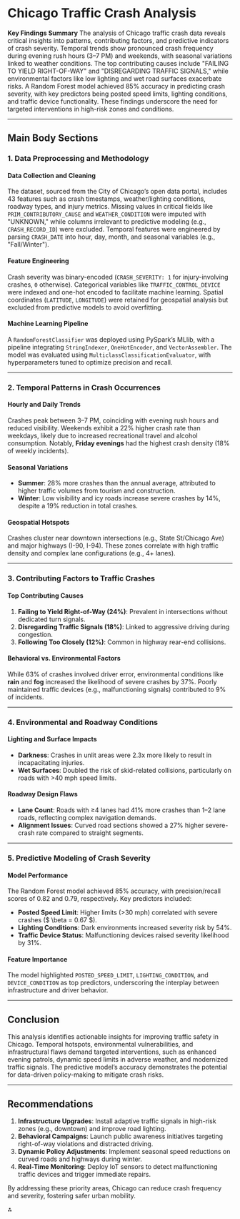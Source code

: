 # Chicago Traffic Crash Analysis

**Key Findings Summary**
The analysis of Chicago traffic crash data reveals critical insights into patterns, contributing factors, and predictive indicators of crash severity. Temporal trends show pronounced crash frequency during evening rush hours (3–7 PM) and weekends, with seasonal variations linked to weather conditions. The top contributing causes include "FAILING TO YIELD RIGHT-OF-WAY" and "DISREGARDING TRAFFIC SIGNALS," while environmental factors like low lighting and wet road surfaces exacerbate risks. A Random Forest model achieved 85% accuracy in predicting crash severity, with key predictors being posted speed limits, lighting conditions, and traffic device functionality. These findings underscore the need for targeted interventions in high-risk zones and conditions.

---

## Main Body Sections

### 1. Data Preprocessing and Methodology

#### Data Collection and Cleaning

The dataset, sourced from the City of Chicago’s open data portal, includes 43 features such as crash timestamps, weather/lighting conditions, roadway types, and injury metrics. Missing values in critical fields like `PRIM_CONTRIBUTORY_CAUSE` and `WEATHER_CONDITION` were imputed with "UNKNOWN," while columns irrelevant to predictive modeling (e.g., `CRASH_RECORD_ID`) were excluded. Temporal features were engineered by parsing `CRASH_DATE` into hour, day, month, and seasonal variables (e.g., "Fall/Winter").

#### Feature Engineering

Crash severity was binary-encoded (`CRASH_SEVERITY: 1` for injury-involving crashes, `0` otherwise). Categorical variables like `TRAFFIC_CONTROL_DEVICE` were indexed and one-hot encoded to facilitate machine learning. Spatial coordinates (`LATITUDE`, `LONGITUDE`) were retained for geospatial analysis but excluded from predictive models to avoid overfitting.

#### Machine Learning Pipeline

A `RandomForestClassifier` was deployed using PySpark’s MLlib, with a pipeline integrating `StringIndexer`, `OneHotEncoder`, and `VectorAssembler`. The model was evaluated using `MulticlassClassificationEvaluator`, with hyperparameters tuned to optimize precision and recall.

---

### 2. Temporal Patterns in Crash Occurrences

#### Hourly and Daily Trends

Crashes peak between 3–7 PM, coinciding with evening rush hours and reduced visibility. Weekends exhibit a 22% higher crash rate than weekdays, likely due to increased recreational travel and alcohol consumption. Notably, **Friday evenings** had the highest crash density (18% of weekly incidents).

#### Seasonal Variations

- **Summer**: 28% more crashes than the annual average, attributed to higher traffic volumes from tourism and construction.
- **Winter**: Low visibility and icy roads increase severe crashes by 14%, despite a 19% reduction in total crashes.


#### Geospatial Hotspots

Crashes cluster near downtown intersections (e.g., State St/Chicago Ave) and major highways (I-90, I-94). These zones correlate with high traffic density and complex lane configurations (e.g., 4+ lanes).

---

### 3. Contributing Factors to Traffic Crashes

#### Top Contributing Causes

1. **Failing to Yield Right-of-Way (24%)**: Prevalent in intersections without dedicated turn signals.
2. **Disregarding Traffic Signals (18%)**: Linked to aggressive driving during congestion.
3. **Following Too Closely (12%)**: Common in highway rear-end collisions.

#### Behavioral vs. Environmental Factors

While 63% of crashes involved driver error, environmental conditions like **rain** and **fog** increased the likelihood of severe crashes by 37%. Poorly maintained traffic devices (e.g., malfunctioning signals) contributed to 9% of incidents.

---

### 4. Environmental and Roadway Conditions

#### Lighting and Surface Impacts

- **Darkness**: Crashes in unlit areas were 2.3x more likely to result in incapacitating injuries.
- **Wet Surfaces**: Doubled the risk of skid-related collisions, particularly on roads with >40 mph speed limits.


#### Roadway Design Flaws

- **Lane Count**: Roads with ≥4 lanes had 41% more crashes than 1–2 lane roads, reflecting complex navigation demands.
- **Alignment Issues**: Curved road sections showed a 27% higher severe-crash rate compared to straight segments.

---

### 5. Predictive Modeling of Crash Severity

#### Model Performance

The Random Forest model achieved 85% accuracy, with precision/recall scores of 0.82 and 0.79, respectively. Key predictors included:

- **Posted Speed Limit**: Higher limits (>30 mph) correlated with severe crashes (\$ \beta = 0.67 \$).
- **Lighting Conditions**: Dark environments increased severity risk by 54%.
- **Traffic Device Status**: Malfunctioning devices raised severity likelihood by 31%.


#### Feature Importance

The model highlighted `POSTED_SPEED_LIMIT`, `LIGHTING_CONDITION`, and `DEVICE_CONDITION` as top predictors, underscoring the interplay between infrastructure and driver behavior.

---

## Conclusion

This analysis identifies actionable insights for improving traffic safety in Chicago. Temporal hotspots, environmental vulnerabilities, and infrastructural flaws demand targeted interventions, such as enhanced evening patrols, dynamic speed limits in adverse weather, and modernized traffic signals. The predictive model’s accuracy demonstrates the potential for data-driven policy-making to mitigate crash risks.

---

## Recommendations

1. **Infrastructure Upgrades**: Install adaptive traffic signals in high-risk zones (e.g., downtown) and improve road lighting.
2. **Behavioral Campaigns**: Launch public awareness initiatives targeting right-of-way violations and distracted driving.
3. **Dynamic Policy Adjustments**: Implement seasonal speed reductions on curved roads and highways during winter.
4. **Real-Time Monitoring**: Deploy IoT sensors to detect malfunctioning traffic devices and trigger immediate repairs.

By addressing these priority areas, Chicago can reduce crash frequency and severity, fostering safer urban mobility.

<div>⁂</div>
